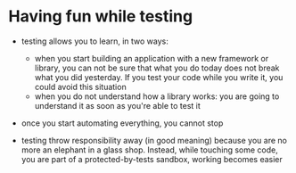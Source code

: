 # Having fun while testing

- testing allows you to learn, in two ways:

  - when you start building an application with a new framework or library, you can not be sure that what you do today does not break what you did yesterday. If you test your code while you write it, you could avoid this situation
  - when you do not understand how a library works: you are going to understand it as soon as you're able to test it

- once you start automating everything, you cannot stop

- testing throw responsibility away (in good meaning) because you are no more an elephant in a glass shop. Instead, while touching some code, you are part of a protected-by-tests sandbox, working becomes easier
